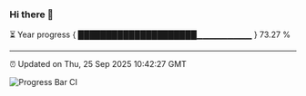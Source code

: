 ### Hi there 👋

⏳ Year progress { █████████████████████▁▁▁▁▁▁▁▁▁ } 73.27 %

---

⏰ Updated on Thu, 25 Sep 2025 10:42:27 GMT

![Progress Bar CI](https://github.com/IshwaranRudhara/GIT-ACTION/workflows/Progress%20Bar%20CI/badge.svg)
